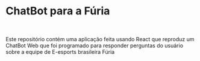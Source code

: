 # ChatBot para a Fúria

<br>

Este repositório contém uma aplicação feita usando React que reproduz um ChatBot Web que foi programado para responder perguntas do usuário sobre a equipe de E-esports brasileira Fúria